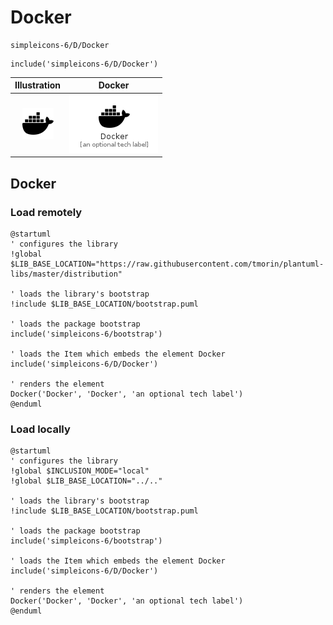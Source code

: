 # Docker


```text
simpleicons-6/D/Docker
```

```text
include('simpleicons-6/D/Docker')
```



| Illustration | Docker |
| :---: | :---: |
| ![illustration for Illustration](../../simpleicons-6/D/Docker.png) | ![illustration for Docker](../../simpleicons-6/D/Docker.Local.png) |




## Docker

### Load remotely
```plantuml
@startuml
' configures the library
!global $LIB_BASE_LOCATION="https://raw.githubusercontent.com/tmorin/plantuml-libs/master/distribution"

' loads the library's bootstrap
!include $LIB_BASE_LOCATION/bootstrap.puml

' loads the package bootstrap
include('simpleicons-6/bootstrap')

' loads the Item which embeds the element Docker
include('simpleicons-6/D/Docker')

' renders the element
Docker('Docker', 'Docker', 'an optional tech label')
@enduml
```

### Load locally
```plantuml
@startuml
' configures the library
!global $INCLUSION_MODE="local"
!global $LIB_BASE_LOCATION="../.."

' loads the library's bootstrap
!include $LIB_BASE_LOCATION/bootstrap.puml

' loads the package bootstrap
include('simpleicons-6/bootstrap')

' loads the Item which embeds the element Docker
include('simpleicons-6/D/Docker')

' renders the element
Docker('Docker', 'Docker', 'an optional tech label')
@enduml
```

